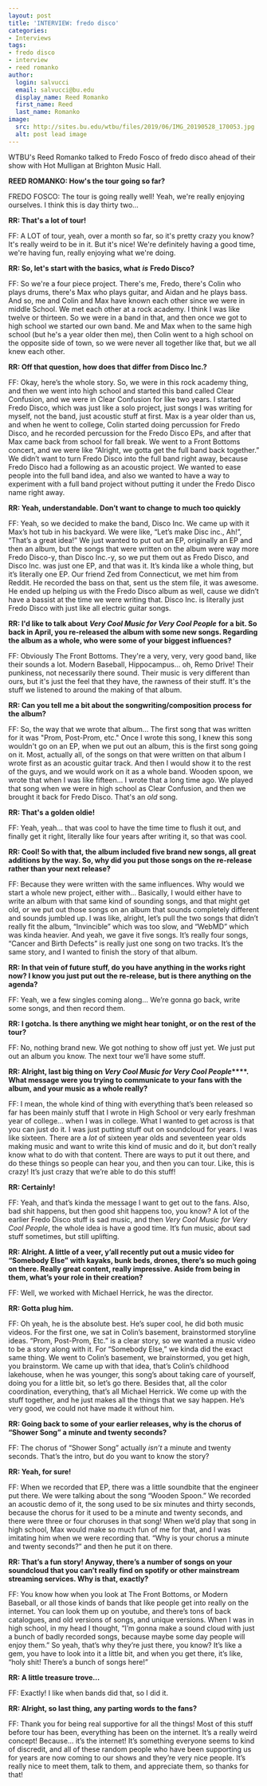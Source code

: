 ```yaml
---
layout: post
title: 'INTERVIEW: fredo disco'
categories:
- Interviews
tags:
- fredo disco
- interview
- reed romanko
author:
  login: salvucci
  email: salvucci@bu.edu
  display_name: Reed Romanko
  first_name: Reed
  last_name: Romanko
image:
  src: http://sites.bu.edu/wtbu/files/2019/06/IMG_20190528_170053.jpg
  alt: post lead image
---
```

WTBU's Reed Romanko talked to Fredo Fosco of fredo disco ahead of their show with Hot Mulligan at Brighton Music Hall.

**REED ROMANKO: How's the tour going so far?**

FREDO FOSCO: The tour is going really well! Yeah, we're really enjoying ourselves. I think this is day thirty two...

**RR: That's a lot of tour!**

FF: A LOT of tour, yeah, over a month so far, so it's pretty crazy you know? It's really weird to be in it. But it's nice! We're definitely having a good time, we're having fun, really enjoying what we're doing.

**RR: So, let's start with the basics, what** **_is_** **Fredo Disco?**

FF: So we're a four piece project. There's me, Fredo, there's Colin who plays drums, there's Max who plays guitar, and Aidan and he plays bass. And so, me and Colin and Max have known each other since we were in middle School. We met each other at a rock academy. I think I was like twelve or thirteen. So we were in a band in that, and then once we got to high school we started our own band. Me and Max when to the same high school (but he's a year older then me), then Colin went to a high school on the opposite side of town, so we were never all together like that, but we all knew each other.

**RR: Off that question, how does that differ from Disco Inc.?**

FF: Okay, here’s the whole story. So, we were in this rock academy thing, and then we went into high school and started this band called Clear Confusion, and we were in Clear Confusion for like two years. I started Fredo Disco, which was just like a solo project, just songs I was writing for myself, not the band, just acoustic stuff at first. Max is a year older than us, and when he went to college, Colin started doing percussion for Fredo Disco, and he recorded percussion for the Fredo Disco EPs, and after that Max came back from school for fall break. We went to a Front Bottoms concert, and we were like “Alright, we gotta get the full band back together.” We didn’t want to turn Fredo Disco into the full band right away, because Fredo Disco had a following as an acoustic project. We wanted to ease people into the full band idea, and also we wanted to have a way to experiment with a full band project without putting it under the Fredo Disco name right away.

**RR: Yeah, understandable. Don’t want to change to much too quickly**

FF: Yeah, so we decided to make the band, Disco Inc. We came up with it Max’s hot tub in his backyard. We were like, “Let’s make Disc inc., Ah!”, “That’s a great idea!” We just wanted to put out an EP, originally an EP and then an album, but the songs that were written on the album were way more Fredo Disco-y, than Disco Inc.-y, so we put them out as Fredo Disco, and Disco Inc. was just one EP, and that was it. It’s kinda like a whole thing, but it’s literally one EP. Our friend Zed from Connecticut, we met him from Reddit. He recorded the bass on that, sent us the stem file, it was awesome. He ended up helping us with the Fredo Disco album as well, cause we didn’t have a bassist at the time we were writing that. Disco Inc. is literally just Fredo Disco with just like all electric guitar songs.

**RR: I'd like to talk about** **_Very Cool Music for Very Cool People_** **for a bit. So back in April, you re-released the album with some new songs. Regarding the album as a whole, who were some of your biggest influences?**

FF: Obviously The Front Bottoms. They're a very, very, very good band, like their sounds a lot. Modern Baseball, Hippocampus… oh, Remo Drive! Their punkiness, not necessarily there sound. Their music is very different than ours, but it's just the feel that they have, the rawness of their stuff. It's the stuff we listened to around the making of that album.

**RR: Can you tell me a bit about the songwriting/composition process for the album?**

FF: So, the way that we wrote that album… The first song that was written for it was "Prom, Post-Prom, etc." Once I wrote this song, I knew this song wouldn't go on an EP, when we put out an album, this is the first song going on it. Most, actually all, of the songs on that were written on that album I wrote first as an acoustic guitar track. And then I would show it to the rest of the guys, and we would work on it as a whole band. Wooden spoon, we wrote that when I was like fifteen… I wrote that a long time ago. We played that song when we were in high school as Clear Confusion, and then we brought it back for Fredo Disco. That's an _old_ song.

**RR: That's a golden oldie!**

FF: Yeah, yeah… that was cool to have the time time to flush it out, and finally get it right, literally like four years after writing it, so that was cool.

**RR: Cool! So with that, the album included five brand new songs, all great additions by the way. So, why did you put those songs on the re-release rather than your next release?**

FF: Because they were written with the same influences. Why would we start a whole new project, either with… Basically, I would either have to write an album with that same kind of sounding songs, and that might get old, or we put out those songs on an album that sounds completely different and sounds jumbled up. I was like, alright, let’s pull the two songs that didn’t really fit the album, “Invincible” which was too slow, and “WebMD” which was kinda heavier. And yeah, we gave it five songs. It’s really four songs, “Cancer and Birth Defects” is really just one song on two tracks. It’s the same story, and I wanted to finish the story of that album.

**RR: In that vein of future stuff, do you have anything in the works right now? I know you just put out the re-release, but is there anything on the agenda?**

FF: Yeah, we a few singles coming along… We’re gonna go back, write some songs, and then record them.

**RR: I gotcha. Is there anything we might hear tonight, or on the rest of the tour?**

FF: No, nothing brand new. We got nothing to show off just yet. We just put out an album you know. The next tour we’ll have some stuff.

**RR: Alright, last big thing on** **_Very Cool Music for Very Cool People_****.** **What message were you trying to communicate to your fans with the album, and your music as a whole really?**

FF: I mean, the whole kind of thing with everything that’s been released so far has been mainly stuff that I wrote in High School or very early freshman year of college… when I was in college. What I wanted to get across is that you can just do it. I was just putting stuff out on soundcloud for years. I was like sixteen. There are a _lot_ of sixteen year olds and seventeen year olds making music and want to write this kind of music and do it, but don’t really know what to do with that content. There are ways to put it out there, and do these things so people can hear you, and then you can tour. Like, this is crazy! It’s just crazy that we’re able to do this stuff!

**RR: Certainly!**

FF: Yeah, and that’s kinda the message I want to get out to the fans. Also, bad shit happens, but then good shit happens too, you know? A lot of the earlier Fredo Disco stuff is sad music, and then _Very Cool Music for Very Cool People_, the whole idea is have a good time. It’s fun music, about sad stuff sometimes, but still uplifting.

**RR: Alright. A little of a veer, y’all recently put out a music video for “Somebody Else”** **with kayaks, bunk beds, drones, there’s so much going on there. Really great content, really impressive. Aside from being in them, what’s your role in their creation?**

FF: Well, we worked with Michael Herrick, he was the director.

**RR: Gotta plug him.**

FF: Oh yeah, he is the absolute best. He’s super cool, he did both music videos. For the first one, we sat in Colin’s basement, brainstormed storyline ideas. “Prom, Post-Prom, Etc.” is a clear story, so we wanted a music video to be a story along with it. For “Somebody Else,” we kinda did the exact same thing. We went to Colin’s basement, we brainstormed, you get high, you brainstorm. We came up with that idea, that’s Colin’s childhood lakehouse, when he was younger, this song’s about taking care of yourself, doing you for a little bit, so let’s go there. Besides that, all the color coordination, everything, that’s all Michael Herrick. We come up with the stuff together, and he just makes all the things that we say happen. He’s very good, we could not have made it without him.

**RR: Going back to some of your earlier releases, why is the chorus of “Shower Song” a minute and twenty seconds?**

FF: The chorus of “Shower Song” actually _isn’t_ a minute and twenty seconds. That’s the intro, but do you want to know the story?

**RR: Yeah, for sure!**

FF: When we recorded that EP, there was a little soundbite that the engineer put there. We were talking about the song “Wooden Spoon.” We recorded an acoustic demo of it, the song used to be six minutes and thirty seconds, because the chorus for it used to be a minute and twenty seconds, and there were three or four choruses in that song! When we’d play that song in high school, Max would make so much fun of me for that, and I was imitating him when we were recording that. “Why is your chorus a minute and twenty seconds?” and then he put it on there.

**RR: That’s a fun story! Anyway, there’s a number of songs on your soundcloud that you can’t really find on spotify or other mainstream streaming services. Why is that, exactly?**

FF: You know how when you look at The Front Bottoms, or Modern Baseball, or all those kinds of bands that like people get into really on the internet. You can look them up on youtube, and there’s tons of back catalogues, and old versions of songs, and unique versions. When I was in high school, in my head I thought, “I’m gonna make a sound cloud with just a bunch of badly recorded songs, because maybe some day people will enjoy them.” So yeah, that’s why they’re just there, you know? It’s like a gem, you have to look into it a little bit, and when you get there, it’s like, “holy shit! There’s a bunch of songs here!”

**RR: A little treasure trove…**

FF: Exactly! I like when bands did that, so I did it.

**RR: Alright, so last thing, any parting words to the fans?**

FF: Thank you for being real supportive for all the things! Most of this stuff before tour has been, everything has been on the internet. It’s a really weird concept! Because… it’s the internet! It’s something everyone seems to kind of discredit, and all of these random people who have been supporting us for years are now coming to our shows and they’re very nice people. It’s really nice to meet them, talk to them, and appreciate them, so thanks for that!